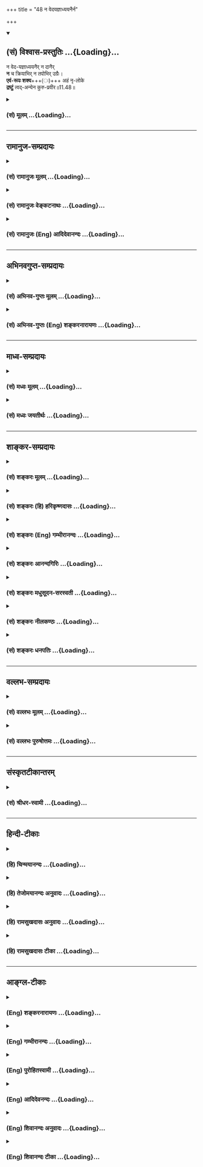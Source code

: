+++
title = "48 न वेदयज्ञाध्ययनैर्न"

+++
<div class="js_include" newlevelforh1="2" title="(सं) विश्वास-प्रस्तुतिः" unfilled url="/purANam_vaiShNavam/mahAbhAratam/06-bhIShma-parva/03-bhagavad-gItA-parva/saMskRtam/vishvAsa-prastutiH/11_vishva-rUpa-darshana/48_na_vedayajnAdhyay.md">
<details open><summary><h2>(सं) विश्वास-प्रस्तुतिः ...{Loading}...</h2></summary>

न वेद-यज्ञाध्ययनैर् न दानैर्  
**न** च क्रियाभिर् न तपोभिर् उग्रैः।  
**एवं-रूपः शक्य**+++(ः)+++ अहं नृ-लोके  
**द्रष्टुं** त्वद्-अन्येन कुरु-प्रवीर॥11.48॥
</details>
</div>
<div class="js_include collapsed" newlevelforh1="3" title="(सं) मूलम्" unfilled url="/purANam_vaiShNavam/mahAbhAratam/06-bhIShma-parva/03-bhagavad-gItA-parva/saMskRtam/mUlam/11_vishva-rUpa-darshana/48_na_vedayajnAdhyay.md">
<details><summary><h3>(सं) मूलम् ...{Loading}...</h3></summary>

न वेदयज्ञाध्ययनैर्न दानै  
र्न च क्रियाभिर्न तपोभिरुग्रैः।  
एवंरूपः शक्य अहं नृलोके  
द्रष्टुं त्वदन्येन कुरुप्रवीर।।11.48।।
</details>
</div>


_________________
## रामानुज-सम्प्रदायः
<div class="js_include collapsed" newlevelforh1="3" title="(सं) रामानुजः मूलम्" unfilled url="/purANam_vaiShNavam/mahAbhAratam/06-bhIShma-parva/03-bhagavad-gItA-parva/saMskRtam/rAmAnujaH/mUlam/11_vishva-rUpa-darshana/48_na_vedayajnAdhyay.md">
<details><summary><h3>(सं) रामानुजः मूलम् ...{Loading}...</h3></summary>

।।11.48।।**एवंरूपः** यथावस्थितः **अहं** मयि भक्तिमतः त्वत्तः **अन्येन**
ऐकान्तिकात्यन्तिकभक्तिरहितेन केन अपि पुरुषेण केवलैः वेदयज्ञादिभिः
**द्रष्टुं न शक्यः।**

</details>
</div>
<div class="js_include collapsed" newlevelforh1="3" title="(सं) रामानुजः वेङ्कटनाथः" unfilled url="/purANam_vaiShNavam/mahAbhAratam/06-bhIShma-parva/03-bhagavad-gItA-parva/saMskRtam/rAmAnujaH/venkaTanAthaH/11_vishva-rUpa-darshana/48_na_vedayajnAdhyay.md">
<details><summary><h3>(सं) रामानुजः वेङ्कटनाथः ...{Loading}...</h3></summary>

  
  
।।11.48।। कथमेतद्रूपस्य मदन्येन केनाप्यदृष्टपूर्वत्वम्
येनकेनचिदुपायेनान्यैरपि दर्शनसम्भवादित्यत्र
एतदुपपादकत्वेनोत्तरश्लोकमवतारयति --
अनन्यभक्तिव्यतिरिक्तैरित्यादिना। एवंरूपः इत्यस्याप्राकृतरूपविशिष्टपरत्वे
कृष्णावताररूपस्य सर्वैदृश्यमानत्वानुपपत्त्या
मनुष्यादिविसजातीयत्वाप्राकृतत्वारूपपरत्वमभिप्रेत्याहयथावस्थितोऽहमिति।
एकान्तभक्तिरहितानामवताररूपदर्शनं तु
मनुष्यादिसजातीयत्वप्राकृतत्वादिरूपेणायथावस्थितदर्शनमेवेति भावः। त्वत्
इत्येतत्पृथक्पदं भक्तिमत्परं चेत्यभिप्रयन्नाहमयि
भक्तिमतस्त्वत्तोऽन्येनेति। अत्रान्यपदेन अर्जुनान्यत्वविवक्षायांभक्त्या
त्वनन्यया शक्य अहमेवंविधोऽर्जुन। ज्ञातुं द्रष्टुं च तत्त्वेन \[11।54\]
इत्युत्तरग्रन्थविरोधापत्त्याभक्तिमदन्यत्वमात्रं
विवक्षितमित्याहएकान्तभक्तिरहितेन केनापीति। वेदशब्दोऽर्थवत्तया
श्रुतवेदपरः। तेनश्रोतव्यः \[2।4।5\] इत्युक्तश्रवणं लभ्यते इत्यध्ययनस्य
पृथगुक्तत्वात्क्रियाशब्देन
गोबलीवर्दनयाद्यज्ञाध्ययनादिव्यतिरिक्तहोमादिक्रिया उच्यन्त
इत्यभिप्रेत्यवेदयज्ञादिभिरित्युक्तम्। तमेतं वेदानुवचनेन ब्राह्मणा
विविदिषन्ति यज्ञेन दानेन तपसानाशकेन \[बृ.उ.4।4।22\] इति श्रुत्या
वेदयज्ञादीनां भक्तिद्वारा दर्शनसाधनत्वप्रतीतेः कथमयं निषेधः इति
शङ्कावारणायकेवलैरित्युक्तम्।  
  

</details>
</div>
<div class="js_include collapsed" newlevelforh1="3" title="(सं) रामानुजः (Eng) आदिदेवानन्दः" unfilled url="/purANam_vaiShNavam/mahAbhAratam/06-bhIShma-parva/03-bhagavad-gItA-parva/saMskRtam/rAmAnujaH/english/AdidevAnandaH/11_vishva-rUpa-darshana/48_na_vedayajnAdhyay.md">
<details><summary><h3>(सं) रामानुजः (Eng) आदिदेवानन्दः ...{Loading}...</h3></summary>

11.48 In this form, which represents My real nature, I cannot be
realised by such means as study of the Vedas, sacrifices etc., by anyone
who is bereft of exclusive Bhakti towards Me or by any one other than
yourself who has complete devotion towards Me.

</details>
</div>


_________________
## अभिनवगुप्त-सम्प्रदायः
<div class="js_include collapsed" newlevelforh1="3" title="(सं) अभिनव-गुप्तः मूलम्" unfilled url="/purANam_vaiShNavam/mahAbhAratam/06-bhIShma-parva/03-bhagavad-gItA-parva/saMskRtam/abhinava-guptaH/mUlam/11_vishva-rUpa-darshana/48_na_vedayajnAdhyay.md">
<details><summary><h3>(सं) अभिनव-गुप्तः मूलम् ...{Loading}...</h3></summary>

।।11.48।। No commentary.  
  

</details>
</div>
<div class="js_include collapsed" newlevelforh1="3" title="(सं) अभिनव-गुप्तः (Eng) शङ्करनारायणः" unfilled url="/purANam_vaiShNavam/mahAbhAratam/06-bhIShma-parva/03-bhagavad-gItA-parva/saMskRtam/abhinava-guptaH/english/shankaranArAyaNaH/11_vishva-rUpa-darshana/48_na_vedayajnAdhyay.md">
<details><summary><h3>(सं) अभिनव-गुप्तः (Eng) शङ्करनारायणः ...{Loading}...</h3></summary>

11.48 Sri Abhinavagupta did not comment upon this sloka.

</details>
</div>


_________________
## माध्व-सम्प्रदायः
<div class="js_include collapsed" newlevelforh1="3" title="(सं) मध्वः मूलम्" unfilled url="/purANam_vaiShNavam/mahAbhAratam/06-bhIShma-parva/03-bhagavad-gItA-parva/saMskRtam/madhvaH/mUlam/11_vishva-rUpa-darshana/48_na_vedayajnAdhyay.md">
<details><summary><h3>(सं) मध्वः मूलम् ...{Loading}...</h3></summary>

।।11.48।। Sri Madhvacharya did not comment on this sloka.,

</details>
</div>
<div class="js_include collapsed" newlevelforh1="3" title="(सं) मध्वः जयतीर्थः" unfilled url="/purANam_vaiShNavam/mahAbhAratam/06-bhIShma-parva/03-bhagavad-gItA-parva/saMskRtam/madhvaH/jayatIrthaH/11_vishva-rUpa-darshana/48_na_vedayajnAdhyay.md">
<details><summary><h3>(सं) मध्वः जयतीर्थः ...{Loading}...</h3></summary>

।।11.48।। Sri Jayatirtha did not comment on this sloka.  
  

</details>
</div>


_________________
## शाङ्कर-सम्प्रदायः
<div class="js_include collapsed" newlevelforh1="3" title="(सं) शङ्करः मूलम्" unfilled url="/purANam_vaiShNavam/mahAbhAratam/06-bhIShma-parva/03-bhagavad-gItA-parva/saMskRtam/shankaraH/mUlam/11_vishva-rUpa-darshana/48_na_vedayajnAdhyay.md">
<details><summary><h3>(सं) शङ्करः मूलम् ...{Loading}...</h3></summary>

।।11.48।। --,**न वेदयज्ञाध्ययनैः** चतुर्णामपि वेदानाम् अध्ययनैः यथावत्
यज्ञाध्ययनैश्च -- वेदाध्ययनैरेव यज्ञाध्ययनस्य सिद्धत्वात् पृथक्
यज्ञाध्ययनग्रहणं यज्ञविज्ञानोपलक्षणार्थम् -- तथा **न दानैः**
तुलापुरुषादिभिः; **न च क्रियाभिः** अग्निहोत्रादिभिः श्रौतादिभिः; **न**
अपि **तपोभिः उग्रैः** चान्द्रायणादिभिः उग्रैः घोरैः; **एवंरूपः**
यथादर्शितं विश्वरूपं यस्य सोऽहम् एवंरूपः न **शक्यः अहं नृलो**के
मनुष्यलोके **द्रष्टुं त्वदन्येन** त्वत्तः अन्येन **कुरुप्रवीर**।।

</details>
</div>
<div class="js_include collapsed" newlevelforh1="3" title="(सं) शङ्करः (हि) हरिकृष्णदासः" unfilled url="/purANam_vaiShNavam/mahAbhAratam/06-bhIShma-parva/03-bhagavad-gItA-parva/saMskRtam/shankaraH/hindI/harikRShNadAsaH/11_vishva-rUpa-darshana/48_na_vedayajnAdhyay.md">
<details><summary><h3>(सं) शङ्करः (हि) हरिकृष्णदासः ...{Loading}...</h3></summary>

।।11.48।। मेरे रूपका दर्शन करके तू निःसंदेह कृतार्थ हो गया है। इस प्रकार
उस रूपदर्शनकी स्तुति करते हैं --, न तो वेद और यज्ञोंके अध्ययनद्वारा
अर्थात् न तो चारों वेदोंका यथावत् अध्ययन करनेसे और न यज्ञोंका अध्ययन
करनेसे ही ( मैं दर्शन दे सकता हूँ )। वेदोंके अध्ययनसे ही यज्ञोंका अध्ययन
सिद्ध हो सकता था; उसपर भी जो अलग यज्ञोंके अध्ययनका ग्रहण है; वह
यज्ञविषयक विशेष विज्ञानके उपलक्षणके लिये है। वैसे ही न मनुष्यके बराबर
तोलकर सुवर्णादि दान करनेसे; न श्रौतस्मार्तादि अग्निहोत्ररूप क्रियाओंसे
और न चान्द्रायण आदि उग्र तपोंसे ही मैं अपने ऐसे रूपका दर्शन दे सकता हूँ।
हे कुरुप्रवीर जैसा विश्वरूप तुझे दिखाया गया है वैसा मैं तेरे सिवा इस
मनुष्यलोकमें और किसीके द्वारा नहीं देखा जा सकता।

</details>
</div>
<div class="js_include collapsed" newlevelforh1="3" title="(सं) शङ्करः (Eng) गम्भीरानन्दः" unfilled url="/purANam_vaiShNavam/mahAbhAratam/06-bhIShma-parva/03-bhagavad-gItA-parva/saMskRtam/shankaraH/english/gambhIrAnandaH/11_vishva-rUpa-darshana/48_na_vedayajnAdhyay.md">
<details><summary><h3>(सं) शङ्करः (Eng) गम्भीरानन्दः ...{Loading}...</h3></summary>

11.48 Na veda-yajna-adhyayanaih, not by the study of the Vedas and
sacrifices, (i.e.) not by the methodical study of even the four Vedas
and the study of the sacrifices-since the study of the sacrifices is
achieved by the very study of the Vedas, the separate mention of the
study of sacrifices is for suggesting detailed knowledge of sacrifices;
\[This separate mention of the study of sacrifices is necessary because
the ancients understood the study of Vedas to mean learing them by
rote.\] so also, na danaih, not by gifts-in such forms as distributing
wealth eal to the weight of the giver; na ca kriyabhih, not even by
rituals-by Vedic and other rituals like Agnihotra etc.; nor even ugraih
tapobhih, by severe austerities such a Candrayana \[A religious
observance or expiatory penance regulated by the moon's phases. In it
the daily antity of food, which consists of fifteen mouthfuls at the
full-moon, is curtailed by one mouthful during the dark fornight till it
is reduced to nothing at the new moon; and it is increased in a like
manner during the bright fortnight.-V.S.A.\] etc. which are frightful;
sakyah aham, can I; evam rupam, in this form-possessing the Cosmic form
as was shown; drastum, be perceived; nrloke, in the human world;
tvad-anyena, by anyone other than you; kuru-pravira, O most valiant
among the Kurus.

</details>
</div>
<div class="js_include collapsed" newlevelforh1="3" title="(सं) शङ्करः आनन्दगिरिः" unfilled url="/purANam_vaiShNavam/mahAbhAratam/06-bhIShma-parva/03-bhagavad-gItA-parva/saMskRtam/shankaraH/AnandagiriH/11_vishva-rUpa-darshana/48_na_vedayajnAdhyay.md">
<details><summary><h3>(सं) शङ्करः आनन्दगिरिः ...{Loading}...</h3></summary>

।।11.48।। तच्छब्देन प्रकृतं दर्शनं परामृश्यते।
वेदाध्ययनात्पृथग्यज्ञाध्ययनग्रहणं पुनरुक्तेरयुक्तमित्याशङ्क्याह -- **न
वेदेति।** नच वेदाध्ययनग्रहणादेव यज्ञविज्ञानमपि
गृहीतमध्ययनस्यार्थावबोधान्तत्वादिति वाच्यं; तस्याक्षरग्रहणान्ततया
वृद्धैः साधितत्वादिति भावः। श्लोकपूरणार्थमसंहितकरणं; त्वत्तोऽन्येन
मदनुग्रहविहीनेनेति शेषः।

</details>
</div>
<div class="js_include collapsed" newlevelforh1="3" title="(सं) शङ्करः मधुसूदन-सरस्वती" unfilled url="/purANam_vaiShNavam/mahAbhAratam/06-bhIShma-parva/03-bhagavad-gItA-parva/saMskRtam/shankaraH/madhusUdana-sarasvatI/11_vishva-rUpa-darshana/48_na_vedayajnAdhyay.md">
<details><summary><h3>(सं) शङ्करः मधुसूदन-सरस्वती ...{Loading}...</h3></summary>

।।11.48।। एतद्रूपदर्शनात्मकमतिदुर्लभं मत्प्रसादं लब्ध्वा कृतार्थ एवासि
त्वमित्याह -- न वेदेति। वेदानां चतुर्णामपि अध्ययनैरक्षरग्रहणरूपैः; तथा
मीमांसाकल्पसूत्रादिद्वारा यज्ञानां
वेदबोधितकर्मणामध्ययनैरर्थविचाररूपैर्वेदयज्ञाध्ययनैः;
दानैस्तुलापुरुषादिभिः; क्रियाभिरग्निहोत्रादिश्रौतकर्मभिः; तपोभिः
कृच्छ्रचान्द्रायणादिभिरुग्रैः कायेन्द्रियशोषकत्वेन दुष्करैः; एवंरूपोऽहं
न शक्यः नृलोके मनुष्यलोके द्रष्टुं त्वदन्येन मदनुग्रहहीनेन। हे
कुरुप्रवीर; शक्योहमिति वक्तव्ये विसर्गलोपश्छान्दसः। प्रत्येकं
नकाराभ्यासो निषेधदार्ढ्याय। नच क्रियाभिरित्यत्र
चकारादनुक्तसाधनान्तरसमुच्चयः।

</details>
</div>
<div class="js_include collapsed" newlevelforh1="3" title="(सं) शङ्करः नीलकण्ठः" unfilled url="/purANam_vaiShNavam/mahAbhAratam/06-bhIShma-parva/03-bhagavad-gItA-parva/saMskRtam/shankaraH/nIlakaNThaH/11_vishva-rUpa-darshana/48_na_vedayajnAdhyay.md">
<details><summary><h3>(सं) शङ्करः नीलकण्ठः ...{Loading}...</h3></summary>

।।11.48।। योगैकगम्यमेतत्कर्मिणां दुष्प्रापमित्याह -- **न वेदेति।**
वेदानां यज्ञानां चाध्ययनैरधिगमैः नच दानैर्नच क्रियाभिः
स्मृत्युक्ताभिरापूर्तादिभिर्वापीकूपारामादिभिस्तपोभिः
कृच्छ्रचान्द्रयणाद्यैः। उग्रैर्मासोपवासाद्यैः। नृलोके एवंरूपोऽहं
द्रष्टुं न शक्यः। रोरुत्वाभाव आर्षः। त्वदन्येन कुरुप्रवीर।

</details>
</div>
<div class="js_include collapsed" newlevelforh1="3" title="(सं) शङ्करः धनपतिः" unfilled url="/purANam_vaiShNavam/mahAbhAratam/06-bhIShma-parva/03-bhagavad-gItA-parva/saMskRtam/shankaraH/dhanapatiH/11_vishva-rUpa-darshana/48_na_vedayajnAdhyay.md">
<details><summary><h3>(सं) शङ्करः धनपतिः ...{Loading}...</h3></summary>

।।11.48।। मम विश्वरुपदर्शनेन कृतार्थ एव त्वं संपन्न इत्याशयेनाह -- नेति।
न वेदानां चतुर्णामप्यध्ययनैः गुरुच्चारणानुच्चारणलक्षणैः।
यज्ञाध्ययनैर्यज्ञविज्ञानस्य भीमांसाकल्पसूत्रादेरध्ययनैर्न
दानैर्गोदानादिभिर्न च क्रियाभिः श्रौतस्मार्थक्रियाकलापैर्न
तपोभिश्चान्द्रायणादिभिरुग्रैः घोरैर्देहशोषणैरेवं यथा प्रदर्शितं
विश्वरुपं यस्य स एवंरुपाऽहं त्वदन्येन मदनुग्रहवर्जितेन द्रष्टुं शक्यः।
अन्ये कुरवः केचित्कुरुवीराश्च। त्वं तु मे तद्रूपदर्शनलब्धप्रकर्षः
कुरुप्रवीरः संपन्न इत सूचयन्नाह हे कुरुप्रवीर।

</details>
</div>


_________________
## वल्लभ-सम्प्रदायः
<div class="js_include collapsed" newlevelforh1="3" title="(सं) वल्लभः मूलम्" unfilled url="/purANam_vaiShNavam/mahAbhAratam/06-bhIShma-parva/03-bhagavad-gItA-parva/saMskRtam/vallabhaH/mUlam/11_vishva-rUpa-darshana/48_na_vedayajnAdhyay.md">
<details><summary><h3>(सं) वल्लभः मूलम् ...{Loading}...</h3></summary>

।।11.48।। मदनुग्रहैकलभ्यभक्तिव्यतिरिक्तैस्तु सर्वैरप्युपायैरेवमपि
द्रष्टुमशक्य इत्याह -- न वेदेति। अहं पुरुषोत्तमः कृष्ण एवंरूपमैश्वरं
यस्य स विशिष्टो नृलोके द्रष्टुमशक्यः केवलोऽक्षरादिस्तु स्वोपासकानां
वेदप्रवचनादिसाधनैर्द्रष्टुं शक्योऽपि भवति; नाहं पुरुषोत्तमः
अनन्यभक्तिलभ्यत्वात्भक्त्याऽहमेकया ग्राह्यः इति \[11।14।21\]
भागवतवाक्यात्। तत्रापि त्वत्तो मदनुगृहीताद्भक्तादन्ये नैवमपि द्रष्टुं न
शक्ताः एतद्दर्शनस्यापि मदनुग्रहलभ्यत्वात् त्वं तु केवलं मदनुग्रहात्
दृष्टवानसि। इयमेव पुष्टिःपोषणं तदनुग्रहः इति \[2।10।4\]
भागवतवाक्यात्। तद्रहितानामपि स्वप्रमेयबलेन स्वप्रापणं पुष्टिः इति
भाष्यकारः। दैवस्य निग्रहणमनु सर्वसाधनकरणेनापि पुरुषोत्तमस्वरूपालाभे
दैन्येनार्त्ततया च दृढतरबीजरूपासक्तिभावमनुग्रहणं भगवता यत्र भवति
सोऽनुग्रहश्च पुष्टिरिति सङ्क्षेपः। तदिदं प्रमेयवर्त्म भागवतषष्ठस्कन्धे
-- सध्रीचीनो ह्ययं पन्था लोके,क्षेमोऽकुतोऽभयः \[अ.1।17\] इति शुकेन
धर्मविष्णुदूतसंवादोपाख्यानद्वारा स्पष्टमेव दर्शितमिति ततोऽवसेयम्।
अत्रोपपत्तिर्भक्तिहेतुग्रन्थेऽनेकधा निरूपिता द्रष्टव्या।

</details>
</div>
<div class="js_include collapsed" newlevelforh1="3" title="(सं) वल्लभः पुरुषोत्तमः" unfilled url="/purANam_vaiShNavam/mahAbhAratam/06-bhIShma-parva/03-bhagavad-gItA-parva/saMskRtam/vallabhaH/puruShottamaH/11_vishva-rUpa-darshana/48_na_vedayajnAdhyay.md">
<details><summary><h3>(सं) वल्लभः पुरुषोत्तमः ...{Loading}...</h3></summary>

  
  
।।11.48।। एवं त्वदिच्छयैवेदं रूपं दर्शितं; इदानीं च पूर्वतनमेव रूपं पश्य;
दर्शनीयस्य रूपस्य दुर्लभत्वायाऽर्जुने कृपाधिक्यमाह -- न वेदेति। न
वेदयज्ञाध्ययनैः वेदानां सार्थकशब्दात्मकानां
यज्ञानामानुपूर्व्यादिसहितविद्याक्रियाणां अध्ययनैः; न दानैः
तुलापुरुषादिभिः; न च क्रियाभिरग्निहोत्रादिरूपाभिः; न तपोभिरुग्रैः
कृच्छ्रचान्द्रायणादिभिः नृलोके मनुष्यलोके एवंरूपः अहं पुरुषोत्तमः हे
कुरुप्रवीर भक्तकुलश्रेष्ठ त्वदन्येन त्वामपहायान्येन द्रष्टुं पूर्वोक्तैः
साधनैरपि न शक्यः न समर्थः।  
  

</details>
</div>


_________________
## संस्कृतटीकान्तरम्
<div class="js_include collapsed" newlevelforh1="3" title="(सं) श्रीधर-स्वामी" unfilled url="/purANam_vaiShNavam/mahAbhAratam/06-bhIShma-parva/03-bhagavad-gItA-parva/saMskRtam/shrIdhara-svAmI/11_vishva-rUpa-darshana/48_na_vedayajnAdhyay.md">
<details><summary><h3>(सं) श्रीधर-स्वामी ...{Loading}...</h3></summary>

।।11.48।। एतद्दर्शनमतिदुर्लभं लब्ध्वा त्वं कृतार्थोऽसीत्याह **-- नेति।**
वेदाध्ययनातिरेकेण यज्ञाध्ययनस्याभावात्। यज्ञशब्देन यज्ञविद्यायाः
कल्पसूत्राद्या लक्ष्यन्ते। वेदानां यज्ञविद्यानां चाध्ययनैरित्यर्थः। नच
दानैर्न च क्रियाभिरग्निहोत्रादिभिर्न
चोग्रैस्तपोभिश्चान्द्रायणादिभिरेवंरूपोऽहं त्वदन्येन मनुष्यलोके द्रष्टुं
शक्यः; अपितु त्वमेव केवलं मत्प्रसादेन दृष्ट्वा कृतार्थोऽसि।

</details>
</div>


_________________
## हिन्दी-टीकाः
<div class="js_include collapsed" newlevelforh1="3" title="(हि) चिन्मयानन्दः" unfilled url="/purANam_vaiShNavam/mahAbhAratam/06-bhIShma-parva/03-bhagavad-gItA-parva/hindI/chinmayAnandaH/11_vishva-rUpa-darshana/48_na_vedayajnAdhyay.md">
<details><summary><h3>(हि) चिन्मयानन्दः ...{Loading}...</h3></summary>

।।11.48।। यहाँ भगवान् यह स्पष्ट करते हैं कि किस कारण से अर्जुन इस
असाधारण अनुभव को प्राप्त करने में विशेष अभिनन्दन का पात्र है। वे कहते
हैं कि केवल वेदों का अध्ययन या यज्ञादि के अनुष्ठान से ही किसी में इस
विश्वरूप को देख सकते की पात्रता नहीं आती। उसी प्रकार; दान धर्म या तप के
आचरण से प्राप्त पुण्य भी इस दर्शन का अधिकार नहीं प्राप्त करता है।
संक्षेप में; कठिन; साधनाओं के अभ्यास से भी जिसे पाना दुर्लभ है; उसे
अर्जुन ने प्राप्त कर लिया; और इस कारण वह विशेष अभिनन्दन का पात्र
है। भगवान् द्वारा यहाँ कहे गये वचनों का विपरीत अर्थ करके कोई यह नहीं समझे
कि उन्होंने वेदाध्ययनादि की निन्दा की है अथवा ये समस्त साधन अनुपयोगी
होने के कारण त्याज्य हैं। तात्पर्य यह है कि अध्ययन; यज्ञ; दान और तप ये
सब अन्तकरण की शुद्धि तथा एकाग्रता प्राप्ति के साधन हैं; जो अनेकता में
एकता के दर्शन करने के लिए अत्यावश्यक है। परन्तु कोई यह भी नहीं समझे कि
यज्ञदानादि साधन अपने आप में ही पूर्ण हैं या वे ही साध्य हैं। केवल
वेदाध्ययन आदि से ही एकत्व का बोध और साक्षात् अनुभव नहीं हो सकता। जब साधन
सम्पन्न मन वृत्तिशून्य हो जाता है केवल तभी उसकी उस अन्तर्मुखी स्थिति में
यह दर्शन सम्भव होता है। तात्पर्य यह है कि भोजन पाक सिद्धि अपने आप में
क्षुधा शान्ति नहीं कर सकती; किन्तु इसका अर्थ यह नहीं कि पाकसिद्धि
अनावश्यक है। इस दृष्टि से हमें इस श्लोक का अर्थ समझना चाहिए। भगवान् आगे
कहते हैं

</details>
</div>
<div class="js_include collapsed" newlevelforh1="3" title="(हि) तेजोमयानन्दः अनुवादः" unfilled url="/purANam_vaiShNavam/mahAbhAratam/06-bhIShma-parva/03-bhagavad-gItA-parva/hindI/tejomayAnandaH/anuvAdaH/11_vishva-rUpa-darshana/48_na_vedayajnAdhyay.md">
<details><summary><h3>(हि) तेजोमयानन्दः अनुवादः ...{Loading}...</h3></summary>

।।11.48।। हे कुरुप्रवीर! तुम्हारे अतिरिक्त इस मनुष्य लोक में किसी अन्य
के द्वारा मैं इस रूप में, न वेदाध्ययन और न यज्ञ, न दान और न (धार्मिक)
क्रियायों के द्वारा और न उग्र तपों के द्वारा ही देखा जा सकता हूँ।।

</details>
</div>
<div class="js_include collapsed" newlevelforh1="3" title="(हि) रामसुखदासः अनुवादः" unfilled url="/purANam_vaiShNavam/mahAbhAratam/06-bhIShma-parva/03-bhagavad-gItA-parva/hindI/rAmasukhadAsaH/anuvAdaH/11_vishva-rUpa-darshana/48_na_vedayajnAdhyay.md">
<details><summary><h3>(हि) रामसुखदासः अनुवादः ...{Loading}...</h3></summary>

।।11.48।। हे कुरुप्रवीर! मनुष्यलोकमें इस प्रकारके विश्वरूपवाला मैं न
वेदोंके पढ़नेसे, न यज्ञोंके अनुष्ठानसे, न दानसे, न उग्र तपोंसे और न
मात्र क्रियाओंसे तेरे (कृपापात्रके) सिवाय और किसीके द्वारा देखा जाना
शक्य हूँ।

</details>
</div>
<div class="js_include collapsed" newlevelforh1="3" title="(हि) रामसुखदासः टीका" unfilled url="/purANam_vaiShNavam/mahAbhAratam/06-bhIShma-parva/03-bhagavad-gItA-parva/hindI/rAmasukhadAsaH/TIkA/11_vishva-rUpa-darshana/48_na_vedayajnAdhyay.md">
<details><summary><h3>(हि) रामसुखदासः टीका ...{Loading}...</h3></summary>

।।11.48।।***व्याख्या--*'कुरुप्रवीर'--**यहाँ अर्जुनके लिये 'कुरुप्रवीर'
सम्बोधन देनेका अभिप्राय है कि सम्पूर्ण कुरुवंशियोंमें मेरेसे उपदेश
सुननेकी, मेरे रूपको देखनेकी और जाननेकी तेरी जिज्ञासा हुई, तो
यह,कुरुवंशियोंमें तुम्हारी श्रेष्ठता है। तात्पर्य यह हुआ कि भगवान्को
देखनेकी, जाननेकी इच्छा होना ही वास्तवमें मनुष्यकी श्रेष्ठता है।

</details>
</div>


_________________
## आङ्ग्ल-टीकाः
<div class="js_include collapsed" newlevelforh1="3" title="(Eng) शङ्करनारायणः" unfilled url="/purANam_vaiShNavam/mahAbhAratam/06-bhIShma-parva/03-bhagavad-gItA-parva/english/shankaranArAyaNaH/11_vishva-rUpa-darshana/48_na_vedayajnAdhyay.md">
<details><summary><h3>(Eng) शङ्करनारायणः ...{Loading}...</h3></summary>

11.48. Not by the knowledge of the Vedas and sacrifices, nor by making
gifts, nor by the rituals, nor by severe austerities, can I be seen in
this form in the world of men, by anybody other than yourself, O the
great hero of the Kurus !

</details>
</div>
<div class="js_include collapsed" newlevelforh1="3" title="(Eng) गम्भीरानन्दः" unfilled url="/purANam_vaiShNavam/mahAbhAratam/06-bhIShma-parva/03-bhagavad-gItA-parva/english/gambhIrAnandaH/11_vishva-rUpa-darshana/48_na_vedayajnAdhyay.md">
<details><summary><h3>(Eng) गम्भीरानन्दः ...{Loading}...</h3></summary>

11.48 Not by the study of the Vedas and sacrifices, not by gifts, not
even by rituals, not by severe austerities can I, in this form, be
perceived in the human world by anyone \['By anyone who has not received
My grace'. other than you, O most valiant among the Kurus.

</details>
</div>
<div class="js_include collapsed" newlevelforh1="3" title="(Eng) पुरोहितस्वामी" unfilled url="/purANam_vaiShNavam/mahAbhAratam/06-bhIShma-parva/03-bhagavad-gItA-parva/english/purohitasvAmI/11_vishva-rUpa-darshana/48_na_vedayajnAdhyay.md">
<details><summary><h3>(Eng) पुरोहितस्वामी ...{Loading}...</h3></summary>

11.48 Not by study of the scriptures, not by sacrifice or gift, not by
ritual or rigorous austerity, is it possible for man on earth to see
what thou hast seen, O thou foremost hero of the Kuru-clan!

</details>
</div>
<div class="js_include collapsed" newlevelforh1="3" title="(Eng) आदिदेवनन्दः" unfilled url="/purANam_vaiShNavam/mahAbhAratam/06-bhIShma-parva/03-bhagavad-gItA-parva/english/AdidevanandaH/11_vishva-rUpa-darshana/48_na_vedayajnAdhyay.md">
<details><summary><h3>(Eng) आदिदेवनन्दः ...{Loading}...</h3></summary>

11.48 Neither through the study of the Vedas, nor by sacrifices, nor by
recitals of the scriptures, nor by gifts, nor by rituals, nor by strict
austerities can I be realised in a form like this in the world of men by
any one else but you. O Arjuna!

</details>
</div>
<div class="js_include collapsed" newlevelforh1="3" title="(Eng) शिवानन्दः अनुवादः" unfilled url="/purANam_vaiShNavam/mahAbhAratam/06-bhIShma-parva/03-bhagavad-gItA-parva/english/shivAnandaH/anuvAdaH/11_vishva-rUpa-darshana/48_na_vedayajnAdhyay.md">
<details><summary><h3>(Eng) शिवानन्दः अनुवादः ...{Loading}...</h3></summary>

11.48 Neither by the study of the Vedas and sacrifices, nor by gifts nor
by rituals nor by severe austerities can I be seen in this form in the
world of men by any other than thyself, O great hero of the Kurus
(Arjuna).

</details>
</div>
<div class="js_include collapsed" newlevelforh1="3" title="(Eng) शिवानन्दः टीका" unfilled url="/purANam_vaiShNavam/mahAbhAratam/06-bhIShma-parva/03-bhagavad-gItA-parva/english/shivAnandaH/TIkA/11_vishva-rUpa-darshana/48_na_vedayajnAdhyay.md">
<details><summary><h3>(Eng) शिवानन्दः टीका ...{Loading}...</h3></summary>

11.48 न not; वेदयज्ञाध्ययनैः by the study of the Vedas and of Yajnas; न
not; दानैः by gifts; न not; च and; क्रियाभिः by rituals; न not; तपोभिः
by austerities; उग्रैः severe; एवंरूपः in such form; शक्यः (am)
possible; अहम् I; नृलोके in the world of men; द्रष्टुम् to be seen;
त्वत् than thee; अन्येन by another; कुरुप्रवीर O great hero of the
Kurus.Commentary Mere cramming of the texts of the Vedas without knowing
the meaning will not do. A study of the sacrifices also is necessary.
One should know the meaning of these; also.Dana Charity such as a Tula
Purusha (gift of gold eal in weight of a man) Kanyadana (gift of ones
daughther in marriage); gift of a cow; rice; etc.Kriya Rituals such as
Agnihotra.Tapas Such as the Chandrayana Vrata. (This is a kind of Vrata
or observance. The daily consumption of food is reduced by one mouthful
every day for the dark half of the month beginning with the fullmoon.
Then the food is increased by one mouthful every day during the bright
fortnight during the increase of the moon. This Vrata (observance) is a
great purifier of the mind. It destroys sins.)

</details>
</div>
